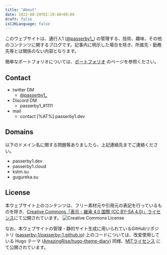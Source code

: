 ```yaml
---
title: "About"
date: 2022-08-29T01:19:40+09:00
draft: false
isCJKLanguage: false
---
```


このウェブサイトは、通行人1 ([@passerby1_](https://twitter.com/passerby1_)) の管理する、技術、趣味、その他のコンテンツに関するブログです。記事内に明示した場合を除き、所属先・勤務先等とは関係のない内容となります。

簡単なポートフォリオについては、[ポートフォリオ](https://passerby1.dev/portfolio) のページを参照ください。

## Contact 
* twitter DM
  * [@passerby1_](https://twitter.com/passerby1_)
* Discord DM
  * passerby1_#1111
* mail
  * contact \[%AT%\] passerby1.dev

## Domains
以下のドメイン名に関する問題等ありましたら、上記連絡先までご連絡ください。
* passerby1.dev
* passerby1.cloud
* kstm.su
* gugureka.su

## License
本ウェブサイト上のコンテンツは、フリー素材元や引用元の表記を行っているものを除き、[Creative Commons「表示 - 継承 4.0 国際 (CC BY-SA 4.0)」ライセンス](http://creativecommons.org/licenses/by-sa/4.0/)にて公開されています。
![Creative Commons License](https://i.creativecommons.org/l/by-sa/4.0/88x31.png)

なお、本ウェブサイトの管理・静的サイト生成に用いられているGitHubリポジトリ ([passerby-1/passerby-1.github.io](https://github.com/passerby-1/passerby-1.github.io)) 上のコードについては、改変使用している Hugo テーマ ([AmazingRise/hugo-theme-diary](https://github.com/AmazingRise/hugo-theme-diary)) 同様、[MITライセンス](https://raw.githubusercontent.com/passerby-1/passerby-1.github.io/master/LICENSE) にて公開されています。
